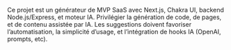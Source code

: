 <!-- Use this file to provide workspace-specific custom instructions to Copilot. For more details, visit https://code.visualstudio.com/docs/copilot/copilot-customization#_use-a-githubcopilotinstructionsmd-file -->

Ce projet est un générateur de MVP SaaS avec Next.js, Chakra UI, backend Node.js/Express, et moteur IA. Privilégier la génération de code, de pages, et de contenu assistée par IA. Les suggestions doivent favoriser l’automatisation, la simplicité d’usage, et l’intégration de hooks IA (OpenAI, prompts, etc).
